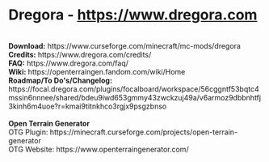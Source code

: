 # Dregora - https://www.dregora.com<br>
<br>
<strong>Download:</strong> https://www.curseforge.com/minecraft/mc-mods/dregora <br>
<strong>Credits:</strong> https://www.dregora.com/credits/ <br>
<strong>FAQ:</strong>  https://www.dregora.com/faq/ <br>
<strong>Wiki:</strong> https://openterraingen.fandom.com/wiki/Home <br>
<strong>Roadmap/To Do's/Changelog:</strong> https://focal.dregora.com/plugins/focalboard/workspace/56cggntf53bqtc4mssin6nnnee/shared/bdeu9iwd653gmmy43zwckzuj49a/v6armoz9dbbnhtfj3kinh6m4uoe?r=kmai9titnkhco3rgjx9psgzbnso <br>
<br>
<strong>Open Terrain Generator</strong> <br>
OTG Plugin: https://minecraft.curseforge.com/projects/open-terrain-generator <br>
OTG Website: https://www.openterraingenerator.com/ <br>
